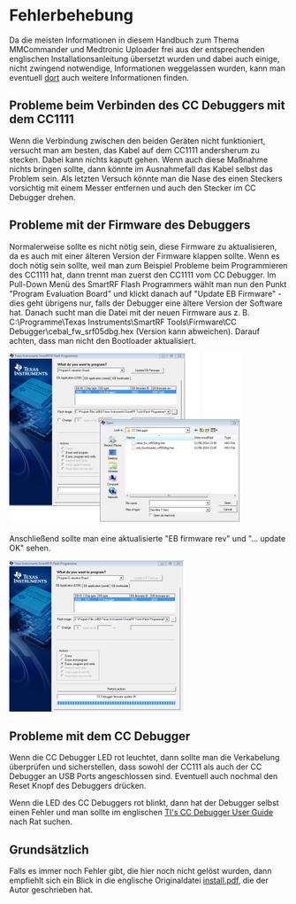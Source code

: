 # Fehlerbehebung

Da die meisten Informationen in diesem Handbuch zum Thema MMCommander und Medtronic Uploader frei aus der entsprechenden englischen Installationsanleitung übersetzt wurden und dabei auch einige, nicht zwingend notwendige, Informationen weggelassen wurden, kann man eventuell [dort](https://github.com/jberian/mmcommander/blob/master/INSTALL.pdf) auch weitere Informationen finden.

## Probleme beim Verbinden des CC Debuggers mit dem CC1111

Wenn die Verbindung zwischen den beiden Geräten nicht funktioniert, versucht man am besten, das Kabel auf dem CC1111 andersherum zu stecken. Dabei kann nichts kaputt gehen. Wenn auch diese Maßnahme nichts bringen sollte, dann könnte im Ausnahmefall das Kabel selbst das Problem sein. Als letzten Versuch könnte man die Nase des einen Steckers vorsichtig mit einem Messer entfernen und auch den Stecker im CC Debugger drehen.


## Probleme mit der Firmware des Debuggers

Normalerweise sollte es nicht nötig sein, diese Firmware zu aktualisieren, da es auch mit einer älteren Version der Firmware klappen sollte. Wenn es doch nötig sein sollte, weil man zum Beispiel Probleme beim Programmieren des CC1111 hat, dann trennt man zuerst den CC1111 vom CC Debugger. 
Im Pull-Down Menü des SmartRF Flash Programmers wählt man nun den Punkt "Program Evaluation Board" und klickt danach auf "Update EB Firmware" - dies geht übrigens nur, falls der Debugger eine ältere Version der Software hat. Danach sucht man die Datei mit der neuen Firmware aus z. B. C:\Programme\Texas Instruments\SmartRF Tools\Firmware\CC Debugger\cebal_fw_srf05dbg.hex (Version kann abweichen). Darauf achten, dass man nicht den Bootloader aktualisiert.

![Firmware-Update1](../../images/enlite/firmware1.png)

Anschließend sollte man eine aktualisierte "EB firmware rev" und "... update OK" sehen.

![Firmware-Update2](../../images/enlite/firmware2.png)


## Probleme mit dem CC Debugger

Wenn die CC Debugger LED rot leuchtet, dann sollte man die Verkabelung überprüfen und sicherstellen, dass sowohl der CC111 als auch der CC Debugger an USB Ports angeschlossen sind. Eventuell auch nochmal den Reset Knopf des Debuggers drücken.

Wenn die LED des CC Debuggers rot blinkt, dann hat der Debugger selbst einen Fehler und man sollte im englischen [TI's CC Debugger User Guide](http://www.ti.com/lit/pdf/swru197) nach Rat suchen.


## Grundsätzlich

Falls es immer noch Fehler gibt, die hier noch nicht gelöst wurden, dann empfiehlt sich ein Blick in die englische Originaldatei [install.pdf](https://github.com/jberian/mmcommander/blob/master/INSTALL.pdf), die der Autor geschrieben hat. 

